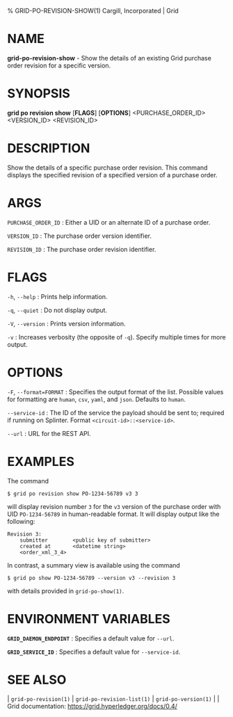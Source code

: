 % GRID-PO-REVISION-SHOW(1) Cargill, Incorporated | Grid
<!--
  Copyright 2022 Cargill Incorporated
  Licensed under Creative Commons Attribution 4.0 International License
  https://creativecommons.org/licenses/by/4.0/
-->

NAME
====

**grid-po-revision-show** - Show the details of an existing Grid purchase order
revision for a specific version.

SYNOPSIS
========

**grid po revision show** \[**FLAGS**\] \[**OPTIONS**\] <PURCHASE_ORDER_ID>
<VERSION_ID> <REVISION_ID>

DESCRIPTION
===========

Show the details of a specific purchase order revision.  This command displays
the specified revision of a specified version of a purchase order.

ARGS
====

`PURCHASE_ORDER_ID`
: Either a UID or an alternate ID of a purchase order.

`VERSION_ID`
: The purchase order version identifier.

`REVISION_ID`
: The purchase order revision identifier.

FLAGS
=====

`-h`, `--help`
: Prints help information.

`-q`, `--quiet`
: Do not display output.

`-V`, `--version`
: Prints version information.

`-v`
: Increases verbosity (the opposite of `-q`). Specify multiple times for more
  output.

OPTIONS
=======

`-F`, `--format=FORMAT`
: Specifies the output format of the list. Possible values for formatting are
  `human`, `csv`, `yaml`, and `json`. Defaults to `human`.

`--service-id`
: The ID of the service the payload should be sent to; required if running on
  Splinter. Format `<circuit-id>::<service-id>`.

`--url`
: URL for the REST API.

EXAMPLES
========

The command
```
$ grid po revision show PO-1234-56789 v3 3
```

will display revision number `3` for the `v3` version of the purchase order
with UID `PO-1234-56789` in human-readable format. It will display output like
the following:
```
Revision 3:
    submitter        <public key of submitter>
    created at       <datetime string>
    <order_xml_3_4>
```

In contrast, a summary view is available using the command
```
$ grid po show PO-1234-56789 --version v3 --revision 3
```
with details provided in `grid-po-show(1)`.

ENVIRONMENT VARIABLES
=====================

**`GRID_DAEMON_ENDPOINT`**
: Specifies a default value for `--url`.

**`GRID_SERVICE_ID`**
: Specifies a default value for `--service-id`.

SEE ALSO
========
| `grid-po-revision(1)`
| `grid-po-revision-list(1)`
| `grid-po-version(1)`
|
| Grid documentation: https://grid.hyperledger.org/docs/0.4/
